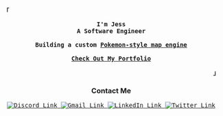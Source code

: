 <!-- Profile -->
<p align='left'>
  <strong>
    <samp>「</samp>
  </strong>
</p>

<p align='center'>
  <samp>
    <b>
      I'm Jess
      <br />
      A Software Engineer
      <br /><br />
      Building a custom <a href='https://github.com/Toxocious/Ephemeral' target="_blank">Pokemon-style map engine</a>
      <br /><br />
      <a href='https://toxocious.is-a.dev/'>Check Out My Portfolio</a>
    </b>
    <br />
  </samp>
</p>

<p align='right'>
  <strong>
    <samp>
      」
    </samp>
  </strong>
</p>

<!-- Contact Me -->
<p align='center'>
  <h3 align='center'>Contact Me</h3>

  <p align='center'>
    <samp>
      <a
        href="https://discord.com/users/110174307589570560" target="_blank"
      >
        <img
          src="https://img.shields.io/badge/Discord-%237289DA.svg?style=for-the-badge&logo=discord&logoColor=white"
          alt="Discord Link"
        />
      </a>
      <a
        href="mailto:toxocious@gmail.com"
        target="_blank"
      >
        <img
          src="https://img.shields.io/badge/Gmail-D14836?style=for-the-badge&logo=gmail&logoColor=white"
          alt="Gmail Link"
        />
      </a>
      <a
        href="https://www.linkedin.com/in/mackjesse/"
        target="_blank"
      >
        <img
          src="https://img.shields.io/badge/-@mackjesse-0077B5?style=for-the-badge&labelColor=0077B5&logo=LinkedIn&link=https://www.linkedin.com/in/mackjesse/"
          alt="LinkedIn Link"
        />
      </a>
      <a
        href="https://twitter.com/toxocious"
        target="_blank"
      >
        <img 
          src="https://img.shields.io/badge/-@Toxocious-34b9ea?style=for-the-badge&labelColor=34b9ea&logo=Twitter&logoColor=white&link=https://twitter.com/toxocious" 
          alt="Twitter Link"
        />
      </a>
    </samp>
  </p>
</p>
